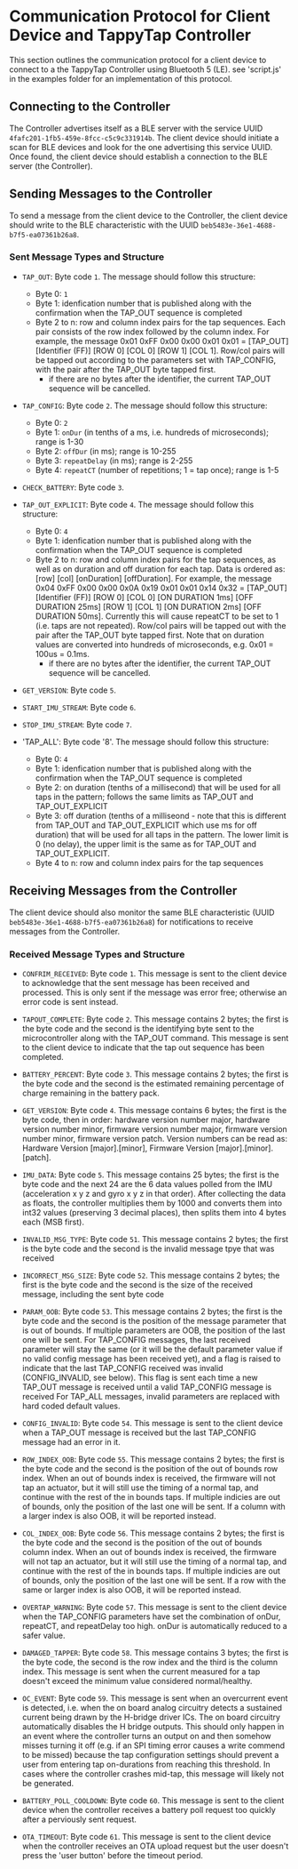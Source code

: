 # Communication Protocol for Client Device and TappyTap Controller

This section outlines the communication protocol for a client device to connect to a the TappyTap Controller using Bluetooth 5 (LE). see 'script.js' in the examples folder for an implementation of this protocol.

## Connecting to the Controller

The Controller advertises itself as a BLE server with the service UUID `4fafc201-1fb5-459e-8fcc-c5c9c331914b`. The client device should initiate a scan for BLE devices and look for the one advertising this service UUID. Once found, the client device should establish a connection to the BLE server (the Controller).

## Sending Messages to the Controller

To send a message from the client device to the Controller, the client device should write to the BLE characteristic with the UUID `beb5483e-36e1-4688-b7f5-ea07361b26a8`.

### Sent Message Types and Structure

- `TAP_OUT`: Byte code `1`. The message should follow this structure:

    - Byte 0: `1`
    - Byte 1: idenfication number that is published along with the confirmation when the TAP_OUT sequence is completed
    - Byte 2 to n: row and column index pairs for the tap sequences. Each pair consists of the row index followed by the column index. For example, the message 0x01 0xFF 0x00 0x00 0x01 0x01 = [TAP_OUT] [Identifier (FF)] [ROW 0] [COL 0] [ROW 1] [COL 1]. Row/col pairs will be tapped out according to the parameters set with TAP_CONFIG, with the pair after the TAP_OUT byte tapped first.
        - if there are no bytes after the identifier, the current TAP_OUT sequence will be cancelled.

- `TAP_CONFIG`: Byte code `2`. The message should follow this structure:

    - Byte 0: `2`
    - Byte 1: `onDur` (in tenths of a ms, i.e. hundreds of microseconds); range is 1-30
    - Byte 2: `offDur` (in ms); range is 10-255
    - Byte 3: `repeatDelay` (in ms); range is 2-255
    - Byte 4: `repeatCT` (number of repetitions; 1 = tap once); range is 1-5

- `CHECK_BATTERY`: Byte code `3`.

- `TAP_OUT_EXPLICIT`: Byte code `4`. The message should follow this structure:

    - Byte 0: `4`
    - Byte 1: idenfication number that is published along with the confirmation when the TAP_OUT sequence is completed
    - Byte 2 to n: row and column index pairs for the tap sequences, as well as on duration and off duration for each tap. Data is ordered as: [row] [col] [onDuration] [offDuration]. For example, the message 0x04 0xFF 0x00 0x00 0x0A 0x19 0x01 0x01 0x14 0x32 = [TAP_OUT] [Identifier (FF)] [ROW 0] [COL 0] [ON DURATION 1ms] [OFF DURATION 25ms] [ROW 1] [COL 1] [ON DURATION 2ms] [OFF DURATION 50ms]. Currently this will cause repeatCT to be set to 1 (i.e. taps are not repeated). Row/col pairs will be tapped out with the pair after the TAP_OUT byte tapped first. Note that on duration values are converted into hundreds of microseconds, e.g. 0x01 = 100us = 0.1ms.
        - if there are no bytes after the identifier, the current TAP_OUT sequence will be cancelled.

- `GET_VERSION`: Byte code `5`.

- `START_IMU_STREAM`: Byte code `6`.

- `STOP_IMU_STREAM`: Byte code `7`.

- 'TAP_ALL': Byte code '8'. The message should follow this structure:

    - Byte 0: `4`
    - Byte 1: idenfication number that is published along with the confirmation when the TAP_OUT sequence is completed
    - Byte 2: on duration (tenths of a millisecond) that will be used for all taps in the pattern; follows the same limits as TAP_OUT and TAP_OUT_EXPLICIT
    - Byte 3: off duration (tenths of a milliseond - note that this is different from TAP_OUT and TAP_OUT_EXPLICIT which use ms for off duration) that will be used for all taps in the pattern. The lower limit is 0 (no delay), the upper limit is the same as for TAP_OUT and TAP_OUT_EXPLICIT.
    - Byte 4 to n: row and column index pairs for the tap sequences

## Receiving Messages from the Controller

The client device should also monitor the same BLE characteristic (UUID `beb5483e-36e1-4688-b7f5-ea07361b26a8`) for notifications to receive messages from the Controller.

### Received Message Types and Structure

- `CONFRIM_RECEIVED`: Byte code `1`. This message is sent to the client device to acknowledge that the sent message has been received and processed. This is only sent if the message was error free; otherwise an error code is sent instead.

- `TAPOUT_COMPLETE`: Byte code `2`. This message contains 2 bytes; the first is the byte code and the second is the identifying byte sent to the microcontroller along with the TAP_OUT command. This message is sent to the client device to indicate that the tap out sequence has been completed.

- `BATTERY_PERCENT`: Byte code `3`. This message contains 2 bytes; the first is the byte code and the second is the estimated remaining percentage of charge remaining in the battery pack.

- `GET_VERSION`: Byte code `4`. This message contains 6 bytes; the first is the byte code, then in order: hardware version number major, hardware version number minor, firmware version number major, firmware version number minor, firmware version patch. Version numbers can be read as: Hardware Version [major].[minor], Firmware Version [major].[minor].[patch].

- `IMU_DATA`: Byte code `5`. This message contains 25 bytes; the first is the byte code and the next 24 are the 6 data values polled from the IMU (acceleration x y z and gyro x y z in that order). After collecting the data as floats, the controller multiplies them by 1000 and converts them into int32 values (preserving 3 decimal places), then splits them into 4 bytes each (MSB first). 

- `INVALID_MSG_TYPE`: Byte code `51`. This message contains 2 bytes; the first is the byte code and the second is the invalid message tpye that was received

- `INCORRECT_MSG_SIZE`: Byte code `52`. This message contains 2 bytes; the first is the byte code and the second is the size of the received message, including the sent byte code

- `PARAM_OOB`: Byte code `53`. This message contains 2 bytes; the first is the byte code and the second is the position of the message parameter that is out of bounds. If multiple parameters are OOB, the position of the last one will be sent. For TAP_CONFIG messages, the last received parameter will stay the same (or it will be the default parameter value if no valid config message has been received yet), and a flag is raised to indicate that the last TAP_CONFIG received was invalid (CONFIG_INVALID, see below). This flag is sent each time a new TAP_OUT message is received until a valid TAP_CONFIG message is received
For TAP_ALL messages, invalid parameters are replaced with hard coded default values.

- `CONFIG_INVALID`: Byte code `54`. This message is sent to the client device when a TAP_OUT message is received but the last TAP_CONFIG message had an error in it.

- `ROW_INDEX_OOB`: Byte code `55`. This message contains 2 bytes; the first is the byte code and the second is the position of the out of bounds row index. When an out of bounds index is received, the firmware will not tap an actuator, but it will still use the timing of a normal tap, and continue with the rest of the in bounds taps. If multiple indicies are out of bounds, only the position of the last one will be sent. If a column with a larger index is also OOB, it will be reported instead.

- `COL_INDEX_OOB`: Byte code `56`. This message contains 2 bytes; the first is the byte code and the second is the position of the out of bounds column index. When an out of bounds index is received, the firmware will not tap an actuator, but it will still use the timing of a normal tap, and continue with the rest of the in bounds taps. If multiple indicies are out of bounds, only the position of the last one will be sent. If a row with the same or larger index is also OOB, it will be reported instead.

- `OVERTAP_WARNING`: Byte code `57`. This message is sent to the client device when the TAP_CONFIG parameters have set the combination of onDur, repeatCT, and repeatDelay too high. onDur is automatically reduced to a safer value.

- `DAMAGED_TAPPER`: Byte code `58`. This message contains 3 bytes; the first is the byte code, the second is the row index and the third is the column index. This message is sent when the current measured for a tap doesn't exceed the minimum value considered normal/healthy. 

- `OC_EVENT`: Byte code `59`. This message is sent when an overcurrent event is detected, i.e. when the on board analog circuitry detects a sustained current being drawn by the H-bridge driver ICs. The on board circuitry automatically disables the H bridge outputs. This should only happen in an event where the controller turns an output on and then somehow misses turning it off (e.g. if an SPI timing error causes a write commend to be missed) because the tap configuration settings should prevent a user from entering tap on-durations from reaching this threshold. In cases where the controller crashes mid-tap, this message will likely not be generated.

- `BATTERY_POLL_COOLDOWN`: Byte code `60`. This message is sent to the client device when the controller receives a battery poll request too quickly after a perviously sent request.

- `OTA_TIMEOUT`: Byte code `61`. This message is sent to the client device when the controller receives an OTA upload request but the user doesn't press the 'user button' before the timeout period.